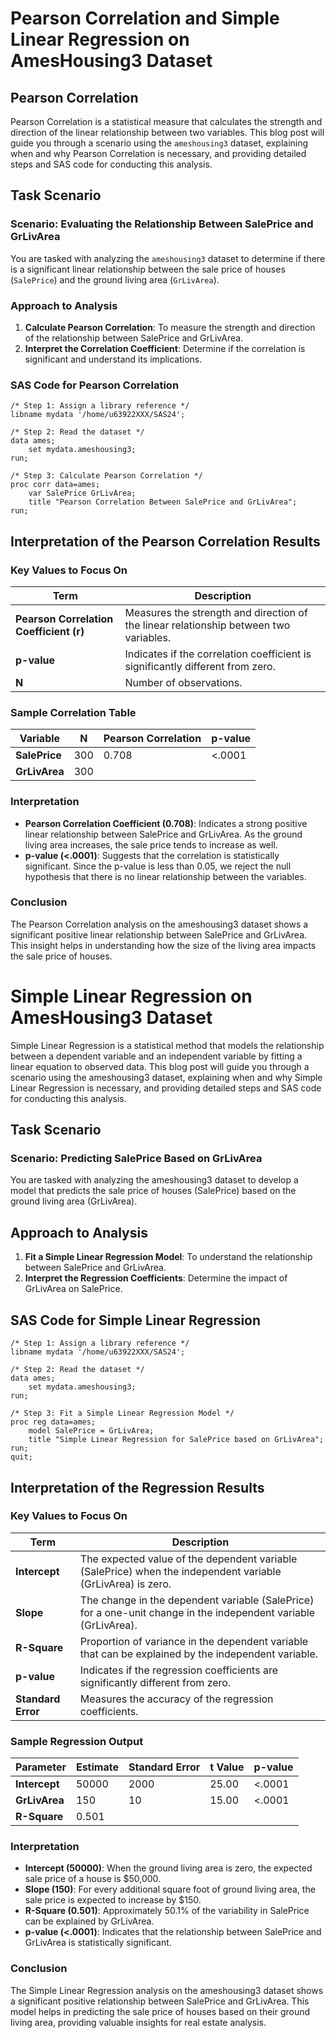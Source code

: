 # Pearson Correlation and Simple Linear Regression on AmesHousing3 Dataset

## Pearson Correlation

Pearson Correlation is a statistical measure that calculates the strength and direction of the linear relationship between two variables. This blog post will guide you through a scenario using the `ameshousing3` dataset, explaining when and why Pearson Correlation is necessary, and providing detailed steps and SAS code for conducting this analysis.

## Task Scenario

### Scenario: Evaluating the Relationship Between SalePrice and GrLivArea

You are tasked with analyzing the `ameshousing3` dataset to determine if there is a significant linear relationship between the sale price of houses (`SalePrice`) and the ground living area (`GrLivArea`).

### Approach to Analysis

1. **Calculate Pearson Correlation**: To measure the strength and direction of the relationship between SalePrice and GrLivArea.
2. **Interpret the Correlation Coefficient**: Determine if the correlation is significant and understand its implications.

### SAS Code for Pearson Correlation

```sas
/* Step 1: Assign a library reference */
libname mydata '/home/u63922XXX/SAS24';

/* Step 2: Read the dataset */
data ames;
    set mydata.ameshousing3;
run;

/* Step 3: Calculate Pearson Correlation */
proc corr data=ames;
    var SalePrice GrLivArea;
    title "Pearson Correlation Between SalePrice and GrLivArea";
run;
```

## Interpretation of the Pearson Correlation Results

### Key Values to Focus On

| Term                           | Description                                                                               |
|--------------------------------|-------------------------------------------------------------------------------------------|
| **Pearson Correlation Coefficient (r)** | Measures the strength and direction of the linear relationship between two variables.     |
| **p-value**                    | Indicates if the correlation coefficient is significantly different from zero.             |
| **N**                          | Number of observations.                                                                    |

### Sample Correlation Table

| Variable     | N   | Pearson Correlation | p-value  |
|--------------|-----|---------------------|----------|
| **SalePrice**| 300 | 0.708               | <.0001   |
| **GrLivArea**| 300 |                     |          |

### Interpretation

- **Pearson Correlation Coefficient (0.708)**: Indicates a strong positive linear relationship between SalePrice and GrLivArea. As the ground living area increases, the sale price tends to increase as well.
- **p-value (<.0001)**: Suggests that the correlation is statistically significant. Since the p-value is less than 0.05, we reject the null hypothesis that there is no linear relationship between the variables.

### Conclusion

The Pearson Correlation analysis on the ameshousing3 dataset shows a significant positive linear relationship between SalePrice and GrLivArea. This insight helps in understanding how the size of the living area impacts the sale price of houses.

# Simple Linear Regression on AmesHousing3 Dataset

Simple Linear Regression is a statistical method that models the relationship between a dependent variable and an independent variable by fitting a linear equation to observed data. This blog post will guide you through a scenario using the ameshousing3 dataset, explaining when and why Simple Linear Regression is necessary, and providing detailed steps and SAS code for conducting this analysis.

## Task Scenario

### Scenario: Predicting SalePrice Based on GrLivArea

You are tasked with analyzing the ameshousing3 dataset to develop a model that predicts the sale price of houses (SalePrice) based on the ground living area (GrLivArea).

## Approach to Analysis

1. **Fit a Simple Linear Regression Model**: To understand the relationship between SalePrice and GrLivArea.
2. **Interpret the Regression Coefficients**: Determine the impact of GrLivArea on SalePrice.

## SAS Code for Simple Linear Regression

```sas
/* Step 1: Assign a library reference */
libname mydata '/home/u63922XXX/SAS24';

/* Step 2: Read the dataset */
data ames;
    set mydata.ameshousing3;
run;

/* Step 3: Fit a Simple Linear Regression Model */
proc reg data=ames;
    model SalePrice = GrLivArea;
    title "Simple Linear Regression for SalePrice based on GrLivArea";
run;
quit;
```

## Interpretation of the Regression Results

### Key Values to Focus On

| Term           | Description                                                                                 |
|----------------|---------------------------------------------------------------------------------------------|
| **Intercept**  | The expected value of the dependent variable (SalePrice) when the independent variable (GrLivArea) is zero. |
| **Slope**      | The change in the dependent variable (SalePrice) for a one-unit change in the independent variable (GrLivArea). |
| **R-Square**   | Proportion of variance in the dependent variable that can be explained by the independent variable. |
| **p-value**    | Indicates if the regression coefficients are significantly different from zero.             |
| **Standard Error** | Measures the accuracy of the regression coefficients.                                     |

### Sample Regression Output

| Parameter | Estimate | Standard Error | t Value | p-value  |
|-----------|----------|----------------|---------|----------|
| **Intercept** | 50000    | 2000           | 25.00   | <.0001   |
| **GrLivArea** | 150      | 10             | 15.00   | <.0001   |
| **R-Square**  | 0.501    |                |         |          |

### Interpretation

- **Intercept (50000)**: When the ground living area is zero, the expected sale price of a house is $50,000.
- **Slope (150)**: For every additional square foot of ground living area, the sale price is expected to increase by $150.
- **R-Square (0.501)**: Approximately 50.1% of the variability in SalePrice can be explained by GrLivArea.
- **p-value (<.0001)**: Indicates that the relationship between SalePrice and GrLivArea is statistically significant.

### Conclusion

The Simple Linear Regression analysis on the ameshousing3 dataset shows a significant positive relationship between SalePrice and GrLivArea. This model helps in predicting the sale price of houses based on their ground living area, providing valuable insights for real estate analysis.
